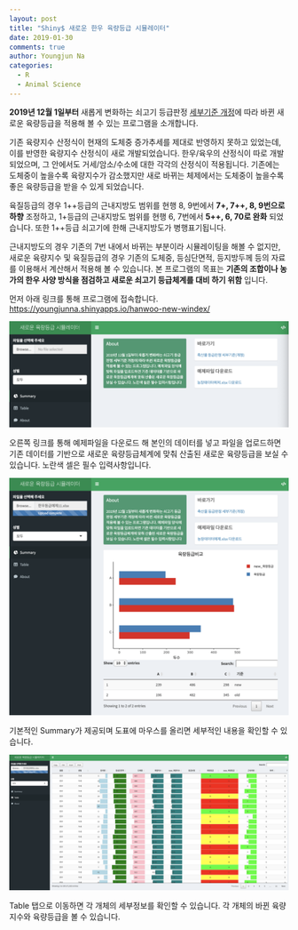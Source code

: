 ```yaml
---
layout: post
title: "Shiny$ 새로운 한우 육량등급 시뮬레이터"
date: 2019-01-30
comments: true
author: Youngjun Na
categories:
  - R
  - Animal Science
---
```


**2019년 12월 1일부터** 새롭게 변화하는 쇠고기 등급판정 [세부기준 개정](http://www.law.go.kr/%ED%96%89%EC%A0%95%EA%B7%9C%EC%B9%99/%EC%B6%95%EC%82%B0%EB%AC%BC%20%EB%93%B1%EA%B8%89%ED%8C%90%EC%A0%95%20%EC%84%B8%EB%B6%80%EA%B8%B0%EC%A4%80)에 따라 바뀐 새로운 육량등급을 적용해 볼 수 있는 프로그램을 소개합니다.  

기존 육량지수 산정식이 현재의 도체중 증가추세를 제대로 반영하지 못하고 있었는데, 이를 반영한 육량지수 산정식이 새로 개발되었습니다. 한우/육우의 산정식이 따로 개발되었으며, 그 안에서도 거세/암소/수소에 대한 각각의 산정식이 적용됩니다. 기존에는 도체중이 높을수록 육량지수가 감소했지만 새로 바뀌는 체제에서는 도체중이 높을수록 좋은 육량등급을 받을 수 있게 되었습니다.  

육질등급의 경우 1++등급의 근내지방도 범위를 현행 8, 9번에서 **7+, 7++, 8, 9번으로 하향** 조정하고, 1+등급의 근내지방도 범위를 현행 6, 7번에서 **5++, 6, 70로 완화** 되었습니다. 또한 1++등급 쇠고기에 한해 근내지방도가 병행표기됩니다.  

근내지방도의 경우 기존의 7번 내에서 바뀌는 부분이라 시뮬레이팅을 해볼 수 없지만, 새로운 육량지수 및 육질등급의 경우 기존의 도체중, 등심단면적, 등지방두께 등의 자료를 이용해서 계산해서 적용해 볼 수 있습니다. 본 프로그램의 목표는 **기존의 조합이나 농가의 한우 사양 방식을 점검하고 새로운 쇠고기 등급체계를 대비 하기 위함** 입니다.  

먼저 아래 링크를 통해 프로그램에 접속합니다.  
https://youngjunna.shinyapps.io/hanwoo-new-windex/  

![](/assets/pic/190130-1.png)

오른쪽 링크를 통해 예제파일을 다운로드 해 본인의 데이터를 넣고 파일을 업로드하면 기존 데이터를 기반으로 새로운 육량등급체계에 맞춰 산출된 새로운 육량등급을 보실 수 있습니다. 노란색 셀은 필수 입력사항입니다.  

![](/assets/pic/190130-2.png)

기본적인 Summary가 제공되며 도표에 마우스를 올리면 세부적인 내용을 확인할 수 있습니다.  

![](/assets/pic/190130-3.png)  

Table 탭으로 이동하면 각 개체의 세부정보를 확인할 수 있습니다. 각 개체의 바뀐 육량지수와 육량등급을 볼 수 있습니다.  
